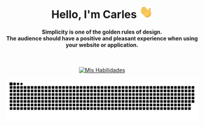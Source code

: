 <div align="center">
<h1 align="center">Hello, I'm Carles <img width="35" src="https://github.com/1999AZZAR/1999AZZAR/blob/main/resources/img/waving.gif"></h1>
<h4 align="center">Simplicity is one of the golden rules of design. <br/> The audience should have a positive and pleasant experience when using your website or application.</h4>
</div>
<br/>
<div align="center">
  
[![Mis Habilidades](https://skillicons.dev/icons?i=vue,react,html,css,javascript,php,laravel&perline=10)](https://skillicons.dev)
    
</div>

<div align="center">
  <a href="https://carvar.es">
  <img  src="https://raw.githubusercontent.com/1999AZZAR/1999AZZAR/adeeef9300a950507e509135f9232412d0c50e9b/resources/img/grid-snake.svg"
       alt="snake" /></a>
</div>

<!--
Autores de la template: 
- [1999azzar](https://github.com/1999azzar)
- https://github.com/1999AZZAR/1999AZZAR/blob/main/resources/img/grid-snake.svg
-->
